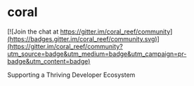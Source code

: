 # coral

[![Join the chat at https://gitter.im/coral_reef/community](https://badges.gitter.im/coral_reef/community.svg)](https://gitter.im/coral_reef/community?utm_source=badge&utm_medium=badge&utm_campaign=pr-badge&utm_content=badge)

Supporting a Thriving Developer Ecosystem

